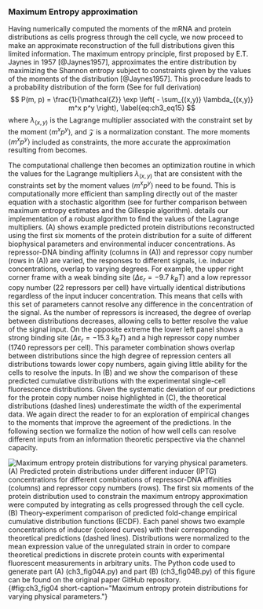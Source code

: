 ### Maximum Entropy approximation

Having numerically computed the moments of the mRNA and protein distributions as
cells progress through the cell cycle, we now proceed to make an approximate
reconstruction of the full distributions given this limited information. The
maximum entropy principle, first proposed by E.T. Jaynes in 1957 [@Jaynes1957],
approximates the entire distribution by maximizing the Shannon entropy subject
to constraints given by the values of the moments of the distribution
[@Jaynes1957]. This procedure leads to a probability distribution of the form
(See for full derivation)
$$
P(m, p) = \frac{1}{\mathcal{Z}} \exp
\left( - \sum_{(x,y)} \lambda_{(x,y)} m^x p^y \right), 
\label{eq:ch3_eq15}
$$
where $\lambda_{(x,y)}$ is the Lagrange multiplier associated with the
constraint set by the moment $\langle m^x p^y \rangle$, and $\mathcal{Z}$ is a
normalization constant. The more moments $\langle m^x p^y \rangle$ included as
constraints, the more accurate the approximation resulting from becomes.

The computational challenge then becomes an optimization routine in which the
values for the Lagrange multipliers $\lambda_{(x,y)}$ that are consistent with
the constraints set by the moment values $\langle m^x p^y \rangle$ need to be
found. This is computationally more efficient than sampling directly out of the
master equation with a stochastic algorithm (see for further comparison between
maximum entropy estimates and the Gillespie algorithm). details our
implementation of a robust algorithm to find the values of the Lagrange
multipliers. (A) shows example predicted protein distributions reconstructed
using the first six moments of the protein distribution for a suite of different
biophysical parameters and environmental inducer concentrations. As
repressor-DNA binding affinity (columns in (A)) and repressor copy number (rows
in (A)) are varied, the responses to different signals, i.e. inducer
concentrations, overlap to varying degrees. For example, the upper right corner
frame with a weak binding site ($\Delta\varepsilon_r = -9.7 \; k_BT$) and a low
repressor copy number (22 repressors per cell) have virtually identical
distributions regardless of the input inducer concentration. This means that
cells with this set of parameters cannot resolve any difference in the
concentration of the signal. As the number of repressors is increased, the
degree of overlap between distributions decreases, allowing cells to better
resolve the value of the signal input. On the opposite extreme the lower left
panel shows a strong binding site ($\Delta\varepsilon_r = -15.3 \; k_BT$) and a
high repressor copy number (1740 repressors per cell). This parameter
combination shows overlap between distributions since the high degree of
repression centers all distributions towards lower copy numbers, again giving
little ability for the cells to resolve the inputs. In (B) and we show the
comparison of these predicted cumulative distributions with the experimental
single-cell fluorescence distributions. Given the systematic deviation of our
predictions for the protein copy number noise highlighted in (C), the
theoretical distributions (dashed lines) underestimate the width of the
experimental data. We again direct the reader to for an exploration of empirical
changes to the moments that improve the agreement of the predictions. In the
following section we formalize the notion of how well cells can resolve
different inputs from an information theoretic perspective via the channel
capacity.

![**Maximum entropy protein distributions for varying physical parameters.** (A)
Predicted protein distributions under different inducer (IPTG) concentrations
for different combinations of repressor-DNA affinities (columns) and repressor
copy numbers (rows). The first six moments of the protein distribution used to
constrain the maximum entropy approximation were computed by integrating as
cells progressed through the cell cycle. (B) Theory-experiment comparison of
predicted fold-change empirical cumulative distribution functions (ECDF). Each
panel shows two example concentrations of inducer (colored curves) with their
corresponding theoretical predictions (dashed lines). Distributions were
normalized to the mean expression value of the unregulated strain in order to
compare theoretical predictions in discrete protein counts with experimental
fluorescent measurements in arbitrary units. The Python code used to generate
part (A)
[(`ch3_fig04A.py`)](https://github.com/RPGroup-PBoC/chann_cap/blob/master/src/figs/fig04A.py)
and part (B)
[(`ch3_fig04B.py`)](https://github.com/RPGroup-PBoC/chann_cap/blob/master/src/figs/fig04B.py)
of this figure can be found on the original paper [GitHub
repository.](https://github.com/RPGroup-PBoC/chann_cap)](ch3_fig04){#fig:ch3_fig04
short-caption="Maximum entropy protein distributions for varying physical
parameters."}
